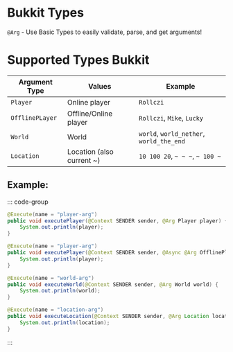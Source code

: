 # Bukkit Types

`@Arg` - Use Basic Types to easily validate, parse, and get arguments!

# Supported Types Bukkit

| Argument Type   | Values                    | Example                                  |
|-----------------|---------------------------|------------------------------------------|
| `Player`        | Online player             | `Rollczi`                                |
| `OfflinePLayer` | Offline/Online player     | `Rollczi`, `Mike`, `Lucky`               |
| `World`         | World                     | `world`, `world_nether`, `world_the_end` |
| `Location`      | Location (also current ~) | `10 100 20`, `~ ~ ~`, `~ 100 ~`          |

## Example:

::: code-group

```java [Player]
@Execute(name = "player-arg")
public void executePlayer(@Context SENDER sender, @Arg Player player) {
    System.out.println(player);
}
```

```java [OfflinePlayer]
@Execute(name = "player-arg")
public void executePlayer(@Context SENDER sender, @Async @Arg OfflinePlayer player) {
    System.out.println(player);
}
```

```java [World]
@Execute(name = "world-arg")
public void executeWorld(@Context SENDER sender, @Arg World world) {
    System.out.println(world);
}
```

```java [Location]
@Execute(name = "location-arg")
public void executeLocation(@Context SENDER sender, @Arg Location location) {
    System.out.println(location);
}
```

:::
